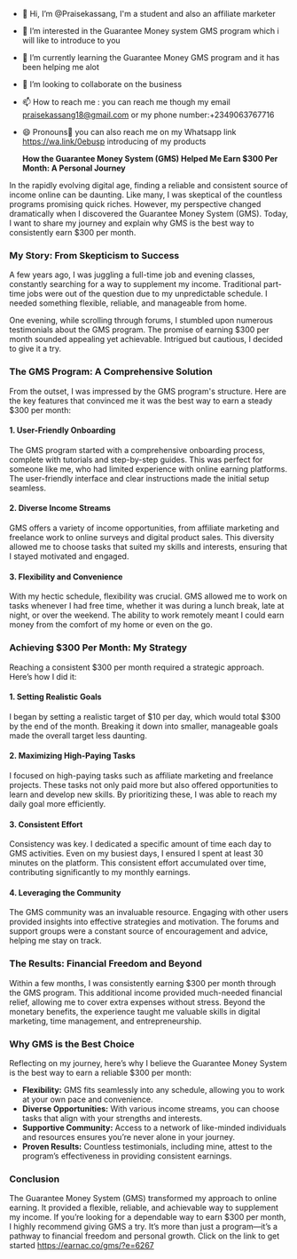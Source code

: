 - 👋 Hi, I’m @Praisekassang, I'm a student and also an affiliate marketer 
- 👀 I’m interested in the Guarantee Money system GMS program which i will like to introduce to you 
- 🌱 I’m currently learning the Guarantee Money GMS program and it has been helping me alot
- 💞️ I’m looking to collaborate on the business 
- 📫 How to reach me : you can reach me though my email praisekassang18@gmail.com or my phone number:+2349063767716 
- 😄 Pronouns🥇 you can also reach me on my Whatsapp link https://wa.link/0ebusp
  introducing of my products
  



  **How the Guarantee Money System (GMS) Helped Me Earn $300 Per Month: A Personal Journey**

In the rapidly evolving digital age, finding a reliable and consistent source of income online can be daunting. Like many, I was skeptical of the countless programs promising quick riches. However, my perspective changed dramatically when I discovered the Guarantee Money System (GMS). Today, I want to share my journey and explain why GMS is the best way to consistently earn $300 per month.

### My Story: From Skepticism to Success

A few years ago, I was juggling a full-time job and evening classes, constantly searching for a way to supplement my income. Traditional part-time jobs were out of the question due to my unpredictable schedule. I needed something flexible, reliable, and manageable from home.

One evening, while scrolling through forums, I stumbled upon numerous testimonials about the GMS program. The promise of earning $300 per month sounded appealing yet achievable. Intrigued but cautious, I decided to give it a try.

### The GMS Program: A Comprehensive Solution

From the outset, I was impressed by the GMS program's structure. Here are the key features that convinced me it was the best way to earn a steady $300 per month:

#### 1. **User-Friendly Onboarding**

The GMS program started with a comprehensive onboarding process, complete with tutorials and step-by-step guides. This was perfect for someone like me, who had limited experience with online earning platforms. The user-friendly interface and clear instructions made the initial setup seamless.

#### 2. **Diverse Income Streams**

GMS offers a variety of income opportunities, from affiliate marketing and freelance work to online surveys and digital product sales. This diversity allowed me to choose tasks that suited my skills and interests, ensuring that I stayed motivated and engaged.

#### 3. **Flexibility and Convenience**

With my hectic schedule, flexibility was crucial. GMS allowed me to work on tasks whenever I had free time, whether it was during a lunch break, late at night, or over the weekend. The ability to work remotely meant I could earn money from the comfort of my home or even on the go.

### Achieving $300 Per Month: My Strategy

Reaching a consistent $300 per month required a strategic approach. Here’s how I did it:

#### 1. **Setting Realistic Goals**

I began by setting a realistic target of $10 per day, which would total $300 by the end of the month. Breaking it down into smaller, manageable goals made the overall target less daunting.

#### 2. **Maximizing High-Paying Tasks**

I focused on high-paying tasks such as affiliate marketing and freelance projects. These tasks not only paid more but also offered opportunities to learn and develop new skills. By prioritizing these, I was able to reach my daily goal more efficiently.

#### 3. **Consistent Effort**

Consistency was key. I dedicated a specific amount of time each day to GMS activities. Even on my busiest days, I ensured I spent at least 30 minutes on the platform. This consistent effort accumulated over time, contributing significantly to my monthly earnings.

#### 4. **Leveraging the Community**

The GMS community was an invaluable resource. Engaging with other users provided insights into effective strategies and motivation. The forums and support groups were a constant source of encouragement and advice, helping me stay on track.

### The Results: Financial Freedom and Beyond

Within a few months, I was consistently earning $300 per month through the GMS program. This additional income provided much-needed financial relief, allowing me to cover extra expenses without stress. Beyond the monetary benefits, the experience taught me valuable skills in digital marketing, time management, and entrepreneurship.

### Why GMS is the Best Choice

Reflecting on my journey, here’s why I believe the Guarantee Money System is the best way to earn a reliable $300 per month:

- **Flexibility:** GMS fits seamlessly into any schedule, allowing you to work at your own pace and convenience.
- **Diverse Opportunities:** With various income streams, you can choose tasks that align with your strengths and interests.
- **Supportive Community:** Access to a network of like-minded individuals and resources ensures you’re never alone in your journey.
- **Proven Results:** Countless testimonials, including mine, attest to the program’s effectiveness in providing consistent earnings.

### Conclusion

The Guarantee Money System (GMS) transformed my approach to online earning. It provided a flexible, reliable, and achievable way to supplement my income. If you’re looking for a dependable way to earn $300 per month, I highly recommend giving GMS a try. It’s more than just a program—it’s a pathway to financial freedom and personal growth.
Click on the link to get started 
https://earnac.co/gms/?e=6267
<!---
Praisekassang/Praisekassang is a ✨ special ✨ repository because its `README.md` (this file) appears on your GitHub profile.
You can click the Preview link to take a look at your changes.
--->
